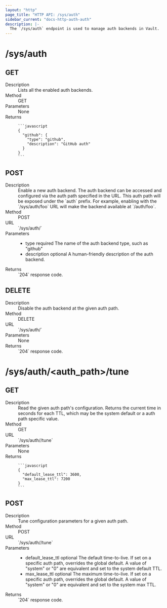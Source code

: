 ```yaml
---
layout: "http"
page_title: "HTTP API: /sys/auth"
sidebar_current: "docs-http-auth-auth"
description: |-
  The `/sys/auth` endpoint is used to manage auth backends in Vault.
---
```


# /sys/auth

## GET

<dl>
  <dt>Description</dt>
  <dd>
    Lists all the enabled auth backends.
  </dd>

  <dt>Method</dt>
  <dd>GET</dd>

  <dt>Parameters</dt>
  <dd>
    None
  </dd>

  <dt>Returns</dt>
  <dd>

    ```javascript
    {
      "github": {
        "type": "github",
        "description": "GitHub auth"
      }
    }
    ```

  </dd>
</dl>

## POST

<dl>
  <dt>Description</dt>
  <dd>
    Enable a new auth backend. The auth backend can be accessed
    and configured via the auth path specified in the URL. This
    auth path will be exposed under the `auth` prefix. For example,
    enabling with the `/sys/auth/foo` URL will make the backend
    available at `/auth/foo`.
  </dd>

  <dt>Method</dt>
  <dd>POST</dd>

  <dt>URL</dt>
  <dd>`/sys/auth/<auth_path>`</dd>

  <dt>Parameters</dt>
  <dd>
    <ul>
      <li>
        <span class="param">type</span>
        <span class="param-flags">required</span>
        The name of the auth backend type, such as "github"
      </li>
      <li>
        <span class="param">description</span>
        <span class="param-flags">optional</span>
        A human-friendly description of the auth backend.
      </li>
    </ul>
  </dd>

  <dt>Returns</dt>
  <dd>`204` response code.
  </dd>
</dl>

## DELETE

<dl>
  <dt>Description</dt>
  <dd>
    Disable the auth backend at the given auth path.
  </dd>

  <dt>Method</dt>
  <dd>DELETE</dd>

  <dt>URL</dt>
  <dd>`/sys/auth/<auth_path>`</dd>

  <dt>Parameters</dt>
  <dd>None
  </dd>

  <dt>Returns</dt>
  <dd>`204` response code.
  </dd>
</dl>

# /sys/auth/<auth_path>/tune

## GET

<dl>
  <dt>Description</dt>
  <dd>
    Read the given auth path's configuration. Returns the current time
    in seconds for each TTL, which may be the system default or a
    auth path specific value.
  </dd>

  <dt>Method</dt>
  <dd>GET</dd>

  <dt>URL</dt>
  <dd>`/sys/auth/<auth_path>/tune`</dd>

  <dt>Parameters</dt>
  <dd>
    None
  </dd>

  <dt>Returns</dt>
  <dd>

    ```javascript
    {
      "default_lease_ttl": 3600,
      "max_lease_ttl": 7200
    }
    ```

  </dd>
</dl>

## POST

<dl>
  <dt>Description</dt>
  <dd>
    Tune configuration parameters for a given auth path.
  </dd>

  <dt>Method</dt>
  <dd>POST</dd>

  <dt>URL</dt>
  <dd>`/sys/auth/<auth_path>/tune`</dd>

  <dt>Parameters</dt>
  <dd>
    <ul>
      <li>
        <span class="param">default_lease_ttl</span>
        <span class="param-flags">optional</span>
        The default time-to-live. If set on a specific auth path,
        overrides the global default. A value of "system" or "0"
        are equivalent and set to the system default TTL.
      </li>
      <li>
        <span class="param">max_lease_ttl</span>
        <span class="param-flags">optional</span>
        The maximum time-to-live. If set on a specific auth path,
        overrides the global default. A value of "system" or "0"
        are equivalent and set to the system max TTL.
      </li>
    </ul>
  </dd>

  <dt>Returns</dt>
  <dd>`204` response code.
  </dd>
</dl>
